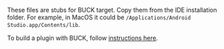 These files are stubs for BUCK target. Copy them from the IDE installation folder.
For example, in MacOS it could be `/Applications/Android Studio.app/Contents/lib`.

To build a plugin with BUCK, follow
<a href='https://github.com/facebook/litho/blob/master/litho-intellij-plugin/README.md'>instructions here</a>.
